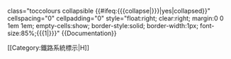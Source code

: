 <includeonly>class="toccolours collapsible {{#ifeq:{{{collapse|}}}|yes|collapsed}}" cellspacing="0" cellpadding="0" style="float:right; clear:right; margin:0 0 1em 1em; empty-cells:show; border-style:solid; border-width:1px; font-size:85%;{{{1|}}}"</includeonly><noinclude>
{{Documentation}}

[[Category:鐵路系統標示|H]]
</noinclude>